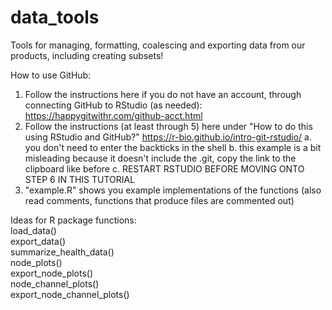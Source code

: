 # data_tools
Tools for managing, formatting, coalescing and exporting data from our products, including creating subsets!

How to use GitHub:

1. Follow the instructions here if you do not have an account, through connecting GitHub to RStudio (as needed):  
https://happygitwithr.com/github-acct.html  
2. Follow the instructions (at least through 5) here under "How to do this using RStudio and GitHub?" https://r-bio.github.io/intro-git-rstudio/
  a. you don't need to enter the backticks in the shell
  b. this example is a bit misleading because it doesn't include the .git, copy the link to the clipboard like before
  c. RESTART RSTUDIO BEFORE MOVING ONTO STEP 6 IN THIS TUTORIAL
3. "example.R" shows you example implementations of the functions (also read comments, functions that produce files are commented out)

Ideas for R package functions:  
load_data()  
export_data()  
summarize_health_data()  
node_plots()  
export_node_plots()  
node_channel_plots()  
export_node_channel_plots()
